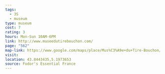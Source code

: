 ```yaml
---
tags:
  - 3S
  - museum
type: museum
cost: 7
rating: 3
hours: Mon-Sun 10AM-6PM
link: http://www.museedutirebouchon.com/
page: "562"
map-link: https://www.google.com/maps/place/Mus%C3%A9e+du+Tire-Bouchon/@43.8443492,5.194785,17z/data=!3m1!4b1!4m6!3m5!1s0x12ca0f97d0ee8855:0xd8f51ba1c5eb7785!8m2!3d43.8443454!4d5.1973599!16s%2Fg%2F1tj2f29l?entry=ttu&g_ep=EgoyMDI0MTAwNy4xIKXMDSoASAFQAw%3D%3D
visit: 
location: 43.8443435,5.1973653
source: Fodor's Essential France
---
```

